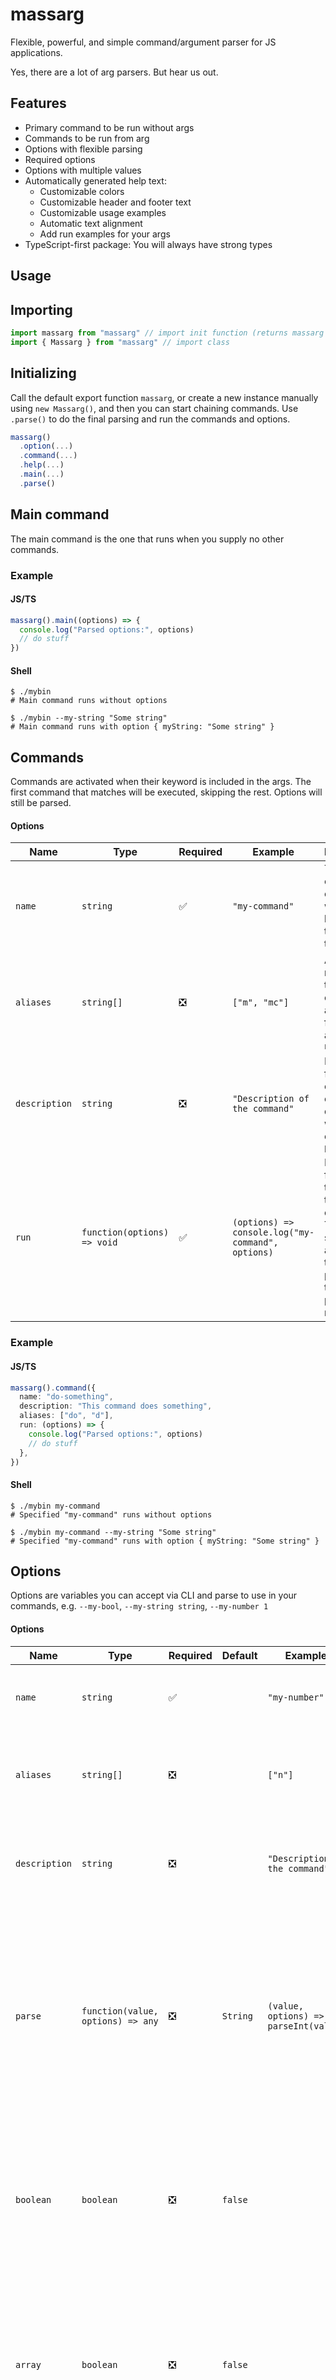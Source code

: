 # massarg

Flexible, powerful, and simple command/argument parser for JS applications.

Yes, there are a lot of arg parsers. But hear us out.

## Features

- Primary command to be run without args
- Commands to be run from arg
- Options with flexible parsing
- Required options
- Options with multiple values
- Automatically generated help text:
  - Customizable colors
  - Customizable header and footer text
  - Customizable usage examples
  - Automatic text alignment
  - Add run examples for your args
- TypeScript-first package: You will always have strong types

## Usage

## Importing

```typescript
import massarg from "massarg" // import init function (returns massarg instance)
import { Massarg } from "massarg" // import class
```

## Initializing

Call the default export function `massarg`, or create a new instance manually using `new Massarg()`,
and then you can start chaining commands. Use `.parse()` to do the final parsing and run the
commands and options.

```typescript
massarg()
  .option(...)
  .command(...)
  .help(...)
  .main(...)
  .parse()
```

## Main command

The main command is the one that runs when you supply no other commands.

### Example

#### JS/TS

```typescript
massarg().main((options) => {
  console.log("Parsed options:", options)
  // do stuff
})
```

#### Shell

```shell
$ ./mybin
# Main command runs without options

$ ./mybin --my-string "Some string"
# Main command runs with option { myString: "Some string" }
```

## Commands

Commands are activated when their keyword is included in the args. The first command that matches
will be executed, skipping the rest. Options will still be parsed.

#### Options

| Name          | Type                        | Required | Example                                           | Description                                                                                                          |
| ------------- | --------------------------- | -------- | ------------------------------------------------- | -------------------------------------------------------------------------------------------------------------------- |
| `name`        | `string`                    | ✅       | `"my-command"`                                    | The name of the command, which will be used in the CLI to trigger it                                                 |
| `aliases`     | `string[]`                  | ❎       | `["m", "mc"]`                                     | Alternate names for the command, available for use in addition to `name`                                             |
| `description` | `string`                    | ❎       | `"Description of the command"`                    | Description for the command, only displayed with `--help` or `printHelp()`                                           |
| `run`         | `function(options) => void` | ✅       | `(options) => console.log("my-command", options)` | Main function that runs this command. The supplied argument is the options passed via the CLI and parsed by massarg. |

### Example

#### JS/TS

```typescript
massarg().command({
  name: "do-something",
  description: "This command does something",
  aliases: ["do", "d"],
  run: (options) => {
    console.log("Parsed options:", options)
    // do stuff
  },
})
```

#### Shell

```shell
$ ./mybin my-command
# Specified "my-command" runs without options

$ ./mybin my-command --my-string "Some string"
# Specified "my-command" runs with option { myString: "Some string" }
```

## Options

Options are variables you can accept via CLI and parse to use in your commands, e.g. `--my-bool`,
`--my-string string`, `--my-number 1`

#### Options

| Name          | Type                              | Required | Default  | Example                               | Description                                                                                                                                                                                                      |
| ------------- | --------------------------------- | -------- | -------- | ------------------------------------- | ---------------------------------------------------------------------------------------------------------------------------------------------------------------------------------------------------------------- |
| `name`        | `string`                          | ✅       |          | `"my-number"`                         | The name of the option, which will be used in the CLI to apply it                                                                                                                                                |
| `aliases`     | `string[]`                        | ❎       |          | `["n"]`                               | Alternate names for the option, available for use in addition to `name`                                                                                                                                          |
| `description` | `string`                          | ❎       |          | `"Description of the command"`        | Description for the command, only displayed with `--help` or `printHelp()`                                                                                                                                       |
| `parse`       | `function(value, options) => any` | ❎       | `String` | `(value, options) => parseInt(value)` | Function that parses this option. The supplied arguments are the string value from the arg, and other options passed via the CLI and parsed by massarg before this one. Not all options will be available.       |
| `boolean`     | `boolean`                         | ❎       | `false`  |                                       | When set to `true`, this option will be treated as a boolean: will accept no value as `true`, or other truthy values as `true`, and the rest as `false`                                                          |
| `array`       | `boolean`                         | ❎       | `false`  |                                       | When set to true, you will be able to take multiple values when using the same option more than once. They will all be parsed properly and put into an array.                                                    |
| `required`    | `boolean`                         | ❎       | `false`  |                                       | When an option is required, parsing will throw a `RequiredError` if it was not given a proper value. If it is attached to a specific (or several) commands, it will only throw if the relevant command was used. |

### Example

#### JS/TS

```typescript
massarg()
  .option({
    name: "bool",
    aliases: ["b"],
    defaultValue: false,
    commands: ["my-command"],
    description: "This is a boolean arg. Supply it without value or with 1 to set as true, or set value 0 for false",
    parse: Boolean,
  })
  .option({
    name: "number",
    aliases: ["n"],
    description: "This is a number arg, if you include this option, you must supply it with a numeric value.",
    defaultValue: 0,
    commands: "do",
    parse: (v) => parseInt(v),
  })
```

#### Shell

```shell
$ ./mybin my-command
# Specified "my-command" runs without options

$ ./mybin my-command --my-string "Some string" --my-number 1 --my-bool
# Specified "my-command" runs with option { myString: "Some string", myNumber: 1, myBool: true }
```

## Help/Usage Command

You can modify some of the styles and behavior of the help text. None of the options are required,
you may override their defaults to modify the behavior.

#### Options

| Name                   | Type                 | Default                | Description                                                                                                   |
| ---------------------- | -------------------- | ---------------------- | ------------------------------------------------------------------------------------------------------------- |
| `binName`              | `string`             | running script name    | The name of the binary, to be used when outputting usage information.                                         |
| `printWidth`           | `number`             | `80`                   | The amount of characters to allow per line. Use `0` to disable wrapping.                                      |
| `normalColors`         | `string \| string[]` | `"dim"`                | Colors to use on normal text (descriptions, usage example, etc.)                                              |
| `highlightColors`      | `string \| string[]` | `"yellow"`             | Colors to use on highlighted text (command names, option names, binary name, etc)                             |
| `titleColors`          | `string \| string[]` | `"white"`              | Colors to use on title text ("Options", "Usage", etc)                                                         |
| `subtitleColors`       | `string \| string[]` | `["bold", "dim"]`      | Colors to use on subtitle text (e.g. command titles for non-gloal options)                                    |
| `header`               | `string`             |                        | Additional content to display below the usage line, and above the rest.                                       |
| `footer`               | `string`             |                        | Additional content to display below the commands and options, at the very bottom.                             |
| `commandNameSeparator` | `string`             | `" \| "`               | Separator for command name & its aliases.                                                                     |
| `optionNameSeparator`  | `string`             | `"\|"`                 | Separator for option name & its aliases.                                                                      |
| `useGlobalColumns`     | `boolean`            | `false`                | Decides whether to align the columns of the option/command names and their descriptions globally or per table |
| `usageExample`         | `string`             | `"[command] [option]"` | Default text to use as suffix for the `binName`, which will be used in the "Usage" line of the help text      |
| `useColors`            | `boolean`            | `true`                 | When false, no colors will be output in the help. Good for non-supporting systems.                            |

### Example

#### JS/TS

```typescript
massarg().help({
  printWidth: 80,
  binName: "my-app",
  normalColors: "dim",
  highlightColors: "yellow",
  titleColors: "white",
  subtitleColors: ["bold", "dim"],
  header: "Header text",
  footer: "Footer text",
  commandNameSeparator: " | ",
  optionNameSeparator: "|",
  useGlobalColumns: false,
  usageExample: "[command] [option]",
})
```

#### Shell output

![image](https://user-images.githubusercontent.com/167217/126082783-fccd5688-739b-46aa-b50f-3d7609a979b7.png)

